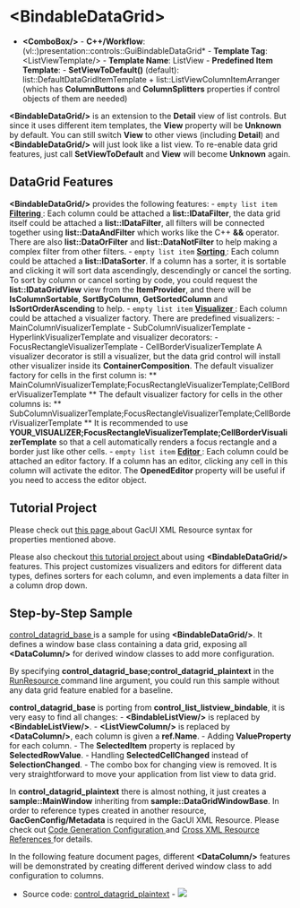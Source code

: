 # \<BindableDataGrid\>

- **\<ComboBox/\>** - **C++/Workflow**: (vl::)presentation::controls::GuiBindableDataGrid* - **Template Tag**: \<ListViewTemplate/\> - **Template Name**: ListView - **Predefined Item Template**: - **SetViewToDefault()** (default): list::DefaultDataGridItemTemplate + list::ListViewColumnItemArranger (which has **ColumnButtons** and **ColumnSplitters** properties if control objects of them are needed)

**\<BindableDataGrid/\>** is an extension to the **Detail** view of list controls. But since it uses different item templates, the **View** property will be **Unknown** by default. You can still switch **View** to other views (including **Detail**) and **\<BindableDataGrid/\>** will just look like a list view. To re-enable data grid features, just call **SetViewToDefault** and **View** will become **Unknown** again.

## DataGrid Features

**\<BindableDataGrid/\>** provides the following features: - `empty list item` **[ Filtering ](../../../.././gacui/components/controls/list/datagrid_filter.md)**: Each column could be attached a **list::IDataFilter**, the data grid itself could be attached a **list::IDataFilter**, all filters will be connected together using **list::DataAndFilter** which works like the C++ **&&** operator. There are also **list::DataOrFilter** and **list::DataNotFilter** to help making a complex filter from other filters. - `empty list item` **[ Sorting ](../../../.././gacui/components/controls/list/datagrid_sorter.md)**: Each column could be attached a **list::IDataSorter**. If a column has a sorter, it is sortable and clicking it will sort data ascendingly, descendingly or cancel the sorting. To sort by column or cancel sorting by code, you could request the **list::IDataGridView** view from the **ItemProvider**, and there will be **IsColumnSortable**, **SortByColumn**, **GetSortedColumn** and **IsSortOrderAscending** to help. - `empty list item` **[ Visualizer ](../../../.././gacui/components/controls/list/datagrid_visualizer.md)**: Each column could be attached a visualizer factory. There are predefined visualizers: - MainColumnVisualizerTemplate - SubColumnVisualizerTemplate - HyperlinkVisualizerTemplate and visualizer decorators: - FocusRectangleVisualizerTemplate - CellBorderVisualizerTemplate A visualizer decorator is still a visualizer, but the data grid control will install other visualizer inside its **ContainerComposition**. The default visualizer factory for cells in the first column is: ** MainColumnVisualizerTemplate;FocusRectangleVisualizerTemplate;CellBorderVisualizerTemplate ** The default visualizer factory for cells in the other columns is: ** SubColumnVisualizerTemplate;FocusRectangleVisualizerTemplate;CellBorderVisualizerTemplate ** It is recommended to use **YOUR_VISUALIZER;FocusRectangleVisualizerTemplate;CellBorderVisualizerTemplate** so that a cell automatically renders a focus rectangle and a border just like other cells. - `empty list item` **[ Editor ](../../../.././gacui/components/controls/list/datagrid_editor.md)**: Each column could be attached an editor factory. If a column has an editor, clicking any cell in this column will activate the editor. The **OpenedEditor** property will be useful if you need to access the editor object.

## Tutorial Project

Please check out [ this page ](../../../.././gacui/xmlres/instance/properties.md) about GacUI XML Resource syntax for properties mentioned above.

Please also checkout [ this tutorial project ](https://github.com/vczh-libraries/Release/blob/master/Tutorial/GacUI_Controls/DataGrid/UI/Resource.xml) about using **\<BindableDataGrid/\>** features. This project customizes visualizers and editors for different data types, defines sorters for each column, and even implements a data filter in a column drop down.

## Step-by-Step Sample

[ control_datagrid_base ](https://github.com/vczh-libraries/Release/blob/master/SampleForDoc/GacUI/XmlRes/control_datagrid_base/Resource.xml) is a sample for using **\<BindableDataGrid/\>**. It defines a window base class containing a data grid, exposing all **\<DataColumn/\>** for derived window classes to add more configuration.

By specifying **control_datagrid_base;control_datagrid_plaintext** in the [ RunResource ](https://github.com/vczh-libraries/Release/tree/master/SampleForDoc/GacUI/RunResource) command line argument, you could run this sample without any data grid feature enabled for a baseline.

**control_datagrid_base** is porting from **control_list_listview_bindable**, it is very easy to find all changes: - **\<BindableListView/\>** is replaced by **\<BindableListView/\>**. - **\<ListViewColumn/\>** is replaced by **\<DataColumn/\>**, each column is given a **ref.Name**. - Adding **ValueProperty** for each column. - The **SelectedItem** property is replaced by **SelectedRowValue**. - Handling **SelectedCellChanged** instead of **SelectionChanged**. - The combo box for changing view is removed. It is very straightforward to move your application from list view to data grid.

In **control_datagrid_plaintext** there is almost nothing, it just creates a **sample::MainWindow** inheriting from **sample::DataGridWindowBase**. In order to reference types created in another resource, **GacGenConfig/Metadata** is required in the GacUI XML Resource. Please check out [ Code Generation Configuration ](../../../.././gacui/xmlres/cgc.md) and [ Cross XML Resource References ](../../../.././gacui/xmlres/cxrr.md) for details.

In the following feature document pages, different **\<DataColumn/\>** features will be demonstrated by creating different derived window class to add configuration to columns.

- Source code: [control_datagrid_plaintext](https://github.com/vczh-libraries/Release/blob/master/SampleForDoc/GacUI/XmlRes/control_datagrid_plaintext/Resource.xml) - ![](https://gaclib.net/doc/gacui/control_datagrid_plaintext.gif)

